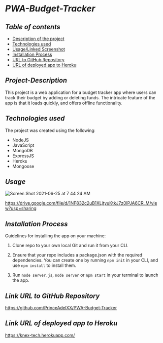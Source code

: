 # **_PWA-Budget-Tracker_**

## **_Table of contents_**
* [Description of the project](#description-of-the-project)
* [Technologies used](#technologies-used)
* [Usage/Linked Screenshot](#Usage)
* [Installation Process](#installation)
* [URL to GitHub Repository](#link-URL-to-GitHub-repository)
* [ URL of deployed app to Heroku](#link-URL-of-deployed-app-to-Heroku)

## **_Project-Description_**

This project is a web application for a budget tracker app where users can track their budget by adding or deleting funds. The intricate feature of the app is that it loads quickly, and offers offline functionality.

## **_Technologies used_**
The project was created using the following:

* NodeJS
* JavaScript
* MongoDB
* ExpressJS
* Heroku
* Mongoose

## **_Usage_**

![Screen Shot 2021-06-25 at 7 44 24 AM](https://repository-images.githubusercontent.com/391936160/09dbb9bd-15ef-46bc-ade3-5f69a65edbd6.png)

https://drive.google.com/file/d/1NF832c2uB1XLjtyuKtkJ7z0IPJA6CR_M/view?usp=sharing


## **_Installation Process_**
Guidelines for installing the app on your machine: 

1. Clone  repo to your own local Git and run it from your CLI.

2. Ensure that your repo includes a package.json with the required dependencies. You can create one by running ```npm init``` in your CLI, and use ```npm install``` to install them.

3. Run ```node server.js```, ```node server``` or ```npm start``` in your terminal to launch the app.


## **_Link URL to GitHub Repository_**
https://github.com/PrinceAdelXX/PWA-Budget-Tracker

## **_Link URL of deployed app to Heroku_**
https://knex-tech.herokuapp.com/